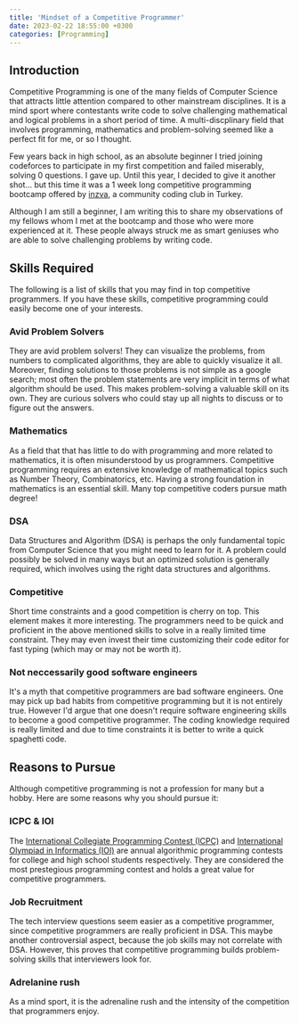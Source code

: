 ```yaml
---
title: 'Mindset of a Competitive Programmer'
date: 2023-02-22 18:55:00 +0300
categories: [Programming]
---
```


## Introduction
Competitive Programming is one of the many fields of Computer Science that attracts little attention compared to other mainstream disciplines. It is a mind sport where contestants write code to solve challenging mathematical and logical problems in a short period of time. A multi-discplinary field that involves programming, mathematics and problem-solving seemed like a perfect fit for me, or so I thought.

Few years back in high school, as an absolute beginner I tried joining codeforces to participate in my first competition and failed miserably, solving 0 questions. I gave up. 
Until this year, I decided to give it another shot... but this time it was a 1 week long competitive programming bootcamp offered by [inzva](https://inzva.com/), a community coding club in Turkey.

Although I am still a beginner, I am writing this to share my observations of my fellows whom I met at the bootcamp and those who were more experienced at it. These people always struck me as smart geniuses who are able to solve challenging problems by writing code.

## Skills Required
The following is a list of skills that you may find in top competitive programmers. If you have these skills, competitive programming could easily become one of your interests.

### Avid Problem Solvers
They are avid problem solvers! They can visualize the problems, from numbers to complicated algorithms, they are able to quickly visualize it all. Moreover, finding solutions to those problems is not simple as a google search; most often the problem statements are very implicit in terms of what algorithm should be used. This makes problem-solving a valuable skill on its own. They are curious solvers who could stay up all nights to discuss or to figure out the answers.

### Mathematics
As a field that that has little to do with programming and more related to mathematics, it is often misunderstood by us programmers. Competitive programming requires an extensive knowledge of mathematical topics such as Number Theory, Combinatorics, etc. Having a strong foundation in mathematics is an essential skill. Many top competitive coders pursue math degree!

### DSA
Data Structures and Algorithm (DSA) is perhaps the only fundamental topic from Computer Science that you might need to learn for it. A problem could possibly be solved in many ways but an optimized solution is generally required, which involves using the right data structures and algorithms.

### Competitive
Short time constraints and a good competition is cherry on top. This element makes it more interesting. The programmers need to be quick and proficient in the above mentioned skills to solve in a really limited time constraint. They may even invest their time customizing their code editor for fast typing (which may or may not be worth it).

### Not neccessarily good software engineers
It's a myth that competitive programmers are bad software engineers. One may pick up bad habits from competitive programming but it is not entirely true. However I'd argue that one doesn't require software engineering skills to become a good competitive programmer. The coding knowledge required is really limited and due to time constraints it is better to write a quick spaghetti code.

## Reasons to Pursue
Although competitive programming is not a profession for many but a hobby. Here are some reasons why you should pursue it:

### ICPC & IOI
The [International Collegiate Programming Contest (ICPC)](https://icpc.global/) and [International Olympiad in Informatics (IOI)](https://ioinformatics.org/) are annual algorithmic programming contests for college and high school students respectively. They are considered the most prestegious programming contest and holds a great value for competitive programmers.

### Job Recruitment
The tech interview questions seem easier as a competitive programmer, since competitive programmers are really proficient in DSA. This maybe another controversial aspect, because the job skills may not correlate with DSA. However, this proves that competitive programming builds problem-solving skills that interviewers look for.

### Adrelanine rush
As a mind sport, it is the adrenaline rush and the intensity of the competition that programmers enjoy.
